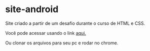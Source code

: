 # site-android
Site criado a partir de um desafio durante o curso de HTML e CSS.


Você pode acessar usando o link [aqui.](https://vivianyribeiro.github.io/site-android/) 

Ou clonar os arquivos para seu pc e rodar no chrome.
